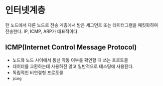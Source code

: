 # 인터넷계층

한 노드에서 다른 노드로 전송 계층에서 받은 세그먼트 또는 데이터그램을 패킷화하여 전송한다. IP, ICMP, ARP가 대표적이다.

## ICMP(Internet Control Message Protocol)

- 노드와 노드 사이에서 통신 작동 여부를 확인할 때 쓰는 프로토콜
- 데이터를 교환하는데 사용하진 않고 일반적으로 테스팅에 사용된다.
- 독립적인 비연결형 프로토콜
- `ping`